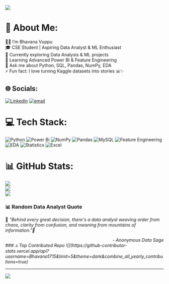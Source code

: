 
<p align="left">
  <img src="https://readme-typing-svg.herokuapp.com?font=Fira+Code&size=30&duration=3000&pause=1000&color=00FF00&center=false&vCenter=true&repeat=true&width=700&lines=✨+Hi+There!+👋+I'm+Bhavana+🚀" />
</p>

# 💫 About Me:
👩‍💻 I’m Bhavana Vuppu<br>🎓 CSE Student | Aspiring Data Analyst & ML Enthusiast<br>🔭 Currently exploring Data Analysis & ML projects<br>🌱 Learning Advanced Power BI & Feature Engineering<br>💬 Ask me about Python, SQL, Pandas, NumPy, EDA<br>⚡ Fun fact: I love turning Kaggle datasets into stories 📊✨


## 🌐 Socials:
[![LinkedIn](https://img.shields.io/badge/LinkedIn-%230077B5.svg?logo=linkedin&logoColor=white)](https://linkedin.com/in/https://www.linkedin.com/in/bhavanaguptha/?trk=opento_sprofile_pfeditor) [![email](https://img.shields.io/badge/Email-D14836?logo=gmail&logoColor=white)](mailto:bhavanavuppu1715@gmail.com) 

# 💻 Tech Stack:
![Python](https://img.shields.io/badge/python-3670A0?style=for-the-badge&logo=python&logoColor=ffdd54) ![Power Bi](https://img.shields.io/badge/power_bi-F2C811?style=for-the-badge&logo=powerbi&logoColor=black) ![NumPy](https://img.shields.io/badge/numpy-%23013243.svg?style=for-the-badge&logo=numpy&logoColor=white)
![Pandas](https://img.shields.io/badge/pandas-150458?style=for-the-badge&logo=pandas&logoColor=white)
![MySQL](https://img.shields.io/badge/mysql-4479A1.svg?style=for-the-badge&logo=mysql&logoColor=white)
![Feature Engineering](https://img.shields.io/badge/Feature%20Engineering-FF5733?style=for-the-badge&logo=theconversation&logoColor=white) 
![EDA](https://img.shields.io/badge/Exploratory%20Data%20Analysis-9C27B0?style=for-the-badge&logo=databricks&logoColor=white) 
![Statistics](https://img.shields.io/badge/Statistics-4CAF50?style=for-the-badge&logo=R&logoColor=white) 
![Excel](https://img.shields.io/badge/Excel-217346?style=for-the-badge&logo=microsoft-excel&logoColor=white)


# 📊 GitHub Stats:
![](https://github-readme-stats.vercel.app/api?username=Bhavana1715&theme=dark&hide_border=false&include_all_commits=false&count_private=false)<br/>
![](https://nirzak-streak-stats.vercel.app/?user=Bhavana1715&theme=dark&hide_border=false)<br/>
![](https://github-readme-stats.vercel.app/api/top-langs/?username=Bhavana1715&theme=dark&hide_border=false&include_all_commits=false&count_private=false&layout=compact)


### 📊 Random Data Analyst Quote

🌟<i> *"Behind every great decision, there's a data analyst weaving order from chaos, clarity from confusion, and meaning from mountains of information."*<i>🌟

<div align="right">- <em>Anonymous Data Sage</em></div>
### 🔝 Top Contributed Repo
![](https://github-contributor-stats.vercel.app/api?username=Bhavana1715&limit=5&theme=dark&combine_all_yearly_contributions=true)

---
[![](https://visitcount.itsvg.in/api?id=Bhavana1715&icon=0&color=0)](https://visitcount.itsvg.in)

<!-- Proudly created with GPRM ( https://gprm.itsvg.in ) -->




















